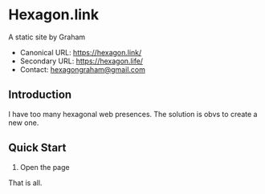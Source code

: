 Hexagon.link
============
A static site by Graham

- Canonical URL: https://hexagon.link/
- Secondary URL: https://hexagon.life/
- Contact: hexagongraham@gmail.com

## Introduction

I have too many hexagonal web presences. The solution is obvs to create a new one.

## Quick Start

1. Open the page

That is all.
